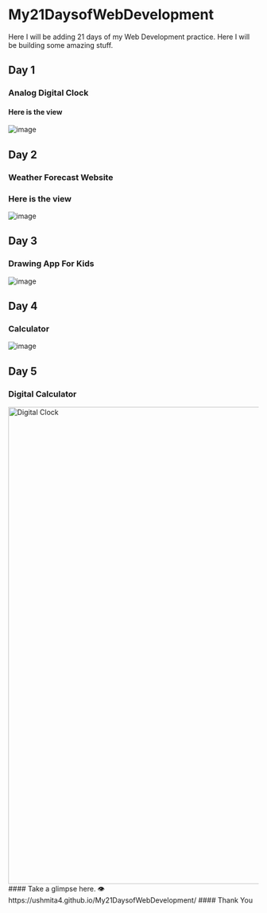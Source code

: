 # My21DaysofWebDevelopment
Here I will be adding 21 days of my Web Development practice. Here I will be building some amazing stuff.
## Day 1
### Analog Digital Clock
#### Here is the view
![image](https://user-images.githubusercontent.com/76655696/126866389-cfb35bae-e31d-4f64-bff7-253150ee96d8.png)
## Day 2
### Weather Forecast Website
### Here is the view
![image](https://user-images.githubusercontent.com/76655696/126895218-7088ce01-c0d9-4180-be2f-8a2ed2d8a36e.png)
## Day 3
### Drawing App For Kids
![image](https://user-images.githubusercontent.com/76655696/127023265-a7cc4eff-0ac8-4a1e-b2d7-5ddacb963d24.png)
## Day 4
### Calculator
![image](https://user-images.githubusercontent.com/76655696/127133860-5f48c7c9-acdb-4bbc-92bb-5e3d8bdf20b4.png)
## Day 5
### Digital Calculator
<img width="958" alt="Digital Clock" src="https://user-images.githubusercontent.com/76655696/127363313-8a28889c-9a28-4603-a68a-d46bf12b05eb.png">
#### Take a glimpse here.
👁️ https://ushmita4.github.io/My21DaysofWebDevelopment/
#### Thank You
